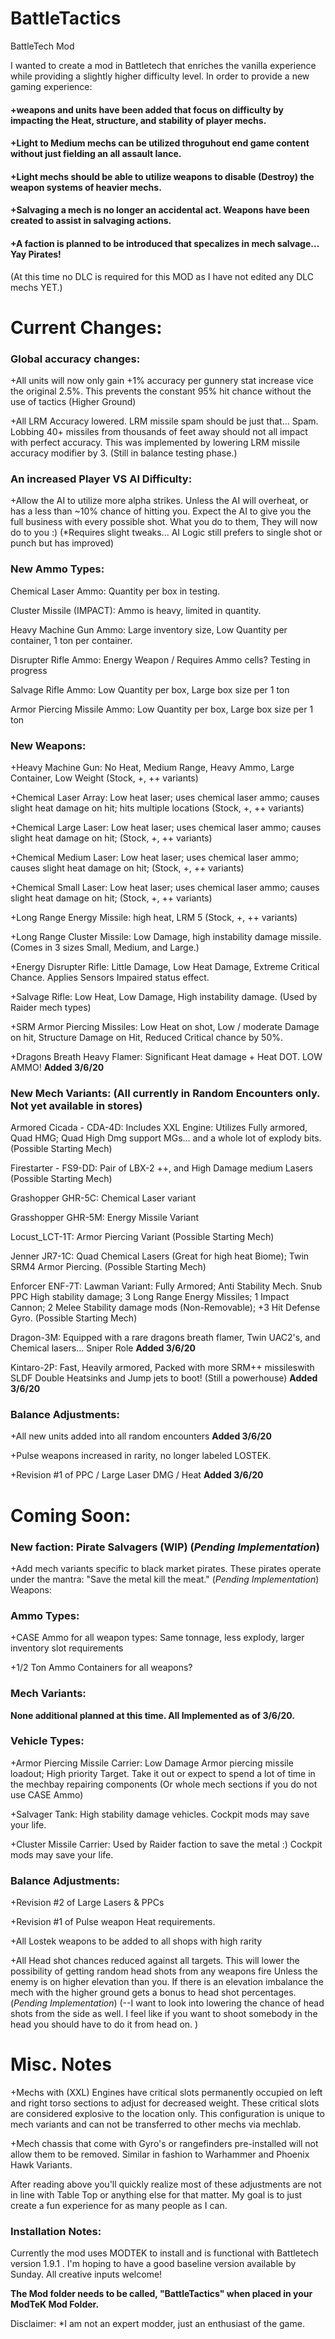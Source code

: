 # BattleTactics
 BattleTech Mod

  I wanted to create a mod in Battletech that enriches the vanilla experience while providing a slightly higher difficulty level. In order to provide a new gaming experience:
  #### +weapons and units have been added that focus on difficulty by impacting the Heat, structure, and stability of player mechs. 
  #### +Light to Medium mechs can be utilized throguhout end game content without just fielding an all assault lance.
  #### +Light mechs should be able to utilize weapons to disable (Destroy) the weapon systems of heavier mechs.
  #### +Salvaging a mech is no longer an accidental act. Weapons have been created to assist in salvaging actions.
  #### +A faction is planned to be introduced that specalizes in mech salvage... Yay Pirates! 
  
  
  (At this time no DLC is required for this MOD as I have not edited any DLC mechs YET.)

# Current Changes:

### Global accuracy changes:

+All units will now only gain +1% accuracy per gunnery stat increase vice the original 2.5%. This prevents the constant 95% hit chance without the use of tactics (Higher Ground)

 +All LRM Accuracy lowered. LRM missile spam should be just that... Spam. Lobbing 40+ missiles from thousands of feet away should not all impact with perfect accuracy. This was implemented by lowering LRM missile accuracy modifier by 3. (Still in balance testing phase.)
 
### An increased Player VS AI Difficulty:

 +Allow the AI to utilize more alpha strikes. Unless the AI will overheat, or has a less than ~10% chance of hitting you. Expect the AI to give you the full business with every possible shot. What you do to them, They will now do to you :) (*Requires slight tweaks... AI Logic still prefers to single shot or punch but has improved)

 ### New Ammo Types:

 Chemical Laser Ammo: Quantity per box in testing.

 Cluster Missile (IMPACT): Ammo is heavy, limited in quantity.

 Heavy Machine Gun Ammo: Large inventory size, Low Quantity per container, 1 ton per container.

 Disrupter Rifle Ammo: Energy Weapon / Requires Ammo cells? Testing in progress

 Salvage Rifle Ammo: Low Quantity per box, Large box size per 1 ton

 Armor Piercing Missile Ammo: Low Quantity per box, Large box size per 1 ton

 ### New Weapons:

 +Heavy Machine Gun: No Heat, Medium Range, Heavy Ammo, Large Container, Low Weight (Stock, +, ++ variants)

 +Chemical Laser Array: Low heat laser; uses chemical laser ammo; causes slight heat damage on hit; hits multiple locations (Stock, +, ++ variants)

 +Chemical Large Laser: Low heat laser; uses chemical laser ammo; causes slight heat damage on hit; (Stock, +, ++ variants)

 +Chemical Medium Laser: Low heat laser; uses chemical laser ammo; causes slight heat damage on hit; (Stock, +, ++ variants)

 +Chemical Small Laser: Low heat laser; uses chemical laser ammo; causes slight heat damage on hit; (Stock, +, ++ variants)

 +Long Range Energy Missile: high heat, LRM 5 (Stock, +, ++ variants)

 +Long Range Cluster Missile: Low Damage, high instability damage missile. (Comes in 3 sizes Small, Medium, and Large.)

 +Energy Disrupter Rifle: Little Damage, Low Heat Damage, Extreme Critical Chance. Applies Sensors Impaired status effect.

 +Salvage Rifle: Low Heat, Low Damage, High instability damage. (Used by Raider mech types)

 +SRM Armor Piercing Missiles: Low Heat on shot, Low / moderate Damage on hit, Structure Damage on Hit, Reduced Critical chance by 50%.
 
 +Dragons Breath Heavy Flamer: Significant Heat damage + Heat DOT. LOW AMMO! **Added 3/6/20**

 ### New Mech Variants: (All currently in Random Encounters only. Not yet available in stores)

 Armored Cicada - CDA-4D: Includes XXL Engine: Utilizes Fully armored, Quad HMG; Quad High Dmg support MGs... and a whole lot of explody bits. (Possible Starting Mech)

 Firestarter - FS9-DD: Pair of LBX-2 ++, and High Damage medium Lasers (Possible Starting Mech)

 Grashopper GHR-5C: Chemical Laser variant

 Grasshopper GHR-5M: Energy Missile Variant

 Locust_LCT-1T: Armor Piercing Variant (Possible Starting Mech)

 Jenner JR7-1C: Quad Chemical Lasers (Great for high heat Biome); Twin SRM4 Armor Piercing. (Possible Starting Mech)

 Enforcer ENF-7T: Lawman Variant: Fully Armored; Anti Stability Mech. Snub PPC High stability damage; 3 Long Range Energy Missiles; 1 Impact Cannon; 2 Melee Stability damage mods (Non-Removable); +3 Hit Defense Gyro. (Possible Starting Mech)
 
 Dragon-3M: Equipped with a rare dragons breath flamer, Twin UAC2's, and Chemical lasers... Sniper Role **Added 3/6/20**
 
 Kintaro-2P: Fast, Heavily armored, Packed with more SRM++ missileswith SLDF Double Heatsinks and Jump jets to boot! (Still a powerhouse) **Added 3/6/20**

 ### Balance Adjustments:

+All new units added into all random encounters **Added 3/6/20**

+Pulse weapons increased in rarity, no longer labeled LOSTEK.

+Revision #1 of PPC / Large Laser DMG / Heat **Added 3/6/20**

# Coming Soon:
 
### New faction: Pirate Salvagers (WIP) (*Pending Implementation*)
 +Add mech variants specific to black market pirates. These pirates operate under the mantra: "Save the metal kill the meat." (*Pending Implementation*)
 Weapons:

 ### Ammo Types:

 +CASE Ammo for all weapon types: Same tonnage, less explody, larger inventory slot requirements

 +1/2 Ton Ammo Containers for all weapons?
 
 ### Mech Variants:

**None additional planned at this time. All Implemented as of 3/6/20.**

###  Vehicle Types:

 +Armor Piercing Missile Carrier: Low Damage Armor piercing missile loadout; High priority Target. Take it out or expect to spend a lot of time in the mechbay repairing components (Or whole mech sections if you do not use CASE Ammo)

 +Salvager Tank: High stability damage vehicles. Cockpit mods may save your life.

 +Cluster Missile Carrier: Used by Raider faction to save the metal :) Cockpit mods may save your life.

### Balance Adjustments:

+Revision #2 of Large Lasers & PPCs

+Revision #1 of Pulse weapon Heat requirements. 

 +All Lostek weapons to be added to all shops with high rarity
 
  +All Head shot chances reduced against all targets. This will lower the possibility of getting random head shots from any weapons fire Unless the enemy is on higher elevation than you. If there is an elevation imbalance the mech with the higher ground gets a bonus to head shot percentages. (*Pending Implementation*)
  (--I want to look into lowering the chance of head shots from the side as well. I feel like if you want to shoot somebody in the head you should have to do it from head on. )

# Misc. Notes

  +Mechs with (XXL) Engines have critical slots permanently occupied on left and right torso sections to adjust for decreased weight. These critical slots are considered explosive to the location only. This configuration is unique to mech variants and can not be transferred to other mechs via mechlab.
  
  +Mech chassis that come with Gyro's or rangefinders pre-installed will not allow them to be removed. Similar in fashion to Warhammer and Phoenix Hawk Variants. 

 After reading above you'll quickly realize most of these adjustments are not in line with Table Top or anything else for that matter. My goal is to just create a fun experience for as many people as I can.

### Installation Notes:
 
 Currently the mod uses MODTEK to install and is functional with Battletech version 1.9.1 . I'm hoping to have a good baseline version available by Sunday. All creative inputs welcome!
 
 **The Mod folder needs to be called, "BattleTactics" when placed in your ModTeK Mod Folder.**

 Disclaimer: *I am not an expert modder, just an enthusiast of the game.
